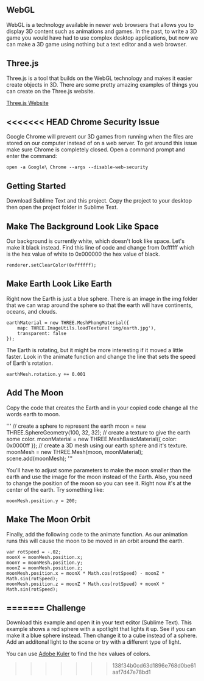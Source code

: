 WebGL
-----

WebGL is a technology available in newer web browsers that allows you to display 3D content such as animations and games. In the past, to write a 3D game you would have had to use complex desktop applications, but now we can make a 3D game using nothing but a text editor and a web browser.

Three.js
--------

Three.js is a tool that builds on the WebGL technology and makes it easier create objects in 3D. There are some pretty amazing examples of things you can create on the Three.js website.

[Three.js Website](http://threejs.org/)

<<<<<<< HEAD
Chrome Security Issue
---------------------

Google Chrome will prevent our 3D games from running when the files are stored on our computer instead of on a web server. To get around this issue make sure Chrome is completely closed. Open a command prompt and enter the command:

```
open -a Google\ Chrome --args --disable-web-security
```

Getting Started
---------------

Download Sublime Text and this project. Copy the project to your desktop then open the project folder in Sublime Text.

Make The Background Look Like Space
-----------------------------------

Our background is currently white, which doesn't look like space. Let's make it black instead. Find this line of code and change from 0xffffff which is the hex value of white to 0x000000 the hex value of black.

```
renderer.setClearColor(0xffffff);
```

Make Earth Look Like Earth
--------------------------

Right now the Earth is just a blue sphere. There is an image in the img folder that we can wrap around the sphere so that the earth will have continents, oceans, and clouds.

```
earthMaterial = new THREE.MeshPhongMaterial({
    map: THREE.ImageUtils.loadTexture('img/earth.jpg'),
    transparent: false
});
```

The Earth is rotating, but it might be more interesting if it moved a little faster. Look in the animate function and change the line that sets the speed of Earth's rotation. 

```
earthMesh.rotation.y += 0.001
```

Add The Moon
------------

Copy the code that creates the Earth and in your copied code change all the words earth to moon.

'''
// create a sphere to represent the earth
moon = new THREE.SphereGeometry(100, 32, 32);
// create a texture to give the earth some color.
moonMaterial = new THREE.MeshBasicMaterial({
    color: 0x0000ff 
});
// create a 3D mesh using our earth sphere and it's texture.
moonMesh = new THREE.Mesh(moon, moonMaterial);
scene.add(moonMesh);
'''

You'll have to adjust some parameters to make the moon smaller than the earth and use the image for the moon instead of the Earth. Also, you need to change the position of the moon so you can see it. Right now it's at the center of the earth. Try something like:

```
moonMesh.position.y = 200;
```

Make The Moon Orbit
-------------------

Finally, add the following code to the animate function. As our animation runs this will cause the moon to be moved in an orbit around the earth.

```
var rotSpeed = -.02;
moonX = moonMesh.position.x;
moonY = moonMesh.position.y;
moonZ = moonMesh.position.z;
moonMesh.position.x = moonX * Math.cos(rotSpeed) - moonZ * Math.sin(rotSpeed);
moonMesh.position.z = moonZ * Math.cos(rotSpeed) + moonX * Math.sin(rotSpeed);
```
=======
Challenge
----------

Download this example and open it in your text editor (Sublime Text). This example shows a red sphere with a spotlight that lights it up. See if you can make it a blue sphere instead. Then change it to a cube instead of a sphere. Add an additonal light to the scene or try with a different type of light. 

You can use [Adobe Kuler](https://kuler.adobe.com/) to find the hex values of colors.
>>>>>>> 138f34b0cd63d1896e768d0be61aaf7d47e78bd1

